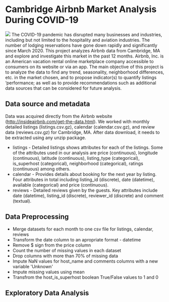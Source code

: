 # Cambridge Airbnb Market Analysis During COVID-19
![](pic/Picture1.jpg)
The COVID-19 pandemic has disrupted many businesses and industries, including but not limited to the hospitality and aviation industries. The number of lodging reservations have gone down rapidly and significantly since March 2020. This project analyzes Airbnb data from Cambridge, MA and explore and investigate this market in the past 12 months.
Airbnb, Inc. is an American vacation rental online marketplace company accessible to consumers on its website or via an app.
The main objective of this project is to analyze the data to find any trend, seasonality, neighborhood differences, etc. in the market chosen, and to propose indicator(s) to quantify listings ‘performance; as well as to provide recommendations such as additional data sources that can be considered for future analysis.

## Data source and metadata

Data was acquired directly from the Airbnb website (http://insideairbnb.com/get-the-data.html). We worked with monthly detailed listings (listings.csv.gz), calendar (calendar.csv.gz), and review data (reviews.csv.gz) for Cambridge, MA. After data download, it needs to be extracted using any unzip package.
- listings - Detailed listings shows attributes for each of the listings. Some of the attributes used in our analysis are price (continuous), longitude (continuous), latitude (continuous), listing_type (categorical), is_superhost (categorical), neighborhood (categorical), ratings (continuous) among others.
- calendar - Provides details about booking for the next year by listing. Four attributes in total including listing_id (discrete), date (datetime), available (categorical) and price (continuous).
- reviews - Detailed reviews given by the guests. Key attributes include date (datetime), listing_id (discrete), reviewer_id (discrete) and comment (textual).

## Data Preprocessing
- Merge datasets for each month to one csv file for listings, calendar, reviews
- Transform the date column to an apropriate format - datetime
- Remove $ sign from the price column 
- Count the number of missing values in each dataset
- Drop columns with more than 70% of missing data
- Impute NaN values for host_name and comments columns with a new variable 'Unknown'
- Impute missing values using mean 
- Transfrom the host_is_superhost boolean True/False values to 1 and 0

## Exploratory Data Analysis
